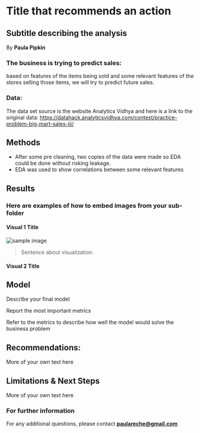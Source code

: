 
# Title that recommends an action
## Subtitle describing the analysis 

By **Paula Pipkin** 

### The business is trying to predict sales:

based on features of the items being sold and some relevant features of the stores selling those items, we will try to predict future sales.


### Data:
The data set source is the website Analytics Vidhya and here is a link to the original data:
https://datahack.analyticsvidhya.com/contest/practice-problem-big-mart-sales-iii/


## Methods
- After some pre cleaning, two copies of the data were made so EDA could be done without risking leakage.  
- EDA was used to show correlations between some relevant features


## Results

### Here are examples of how to embed images from your sub-folder


#### Visual 1 Title
![sample image](project1_sample_image.png)

> Sentence about visualization.

#### Visual 2 Title

## Model

Describe your final model

Report the most important metrics

Refer to the metrics to describe how well the model would solve the business problem

## Recommendations:

More of your own text here


## Limitations & Next Steps

More of your own text here


### For further information


For any additional questions, please contact **paulareche@gmail.com**
